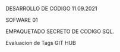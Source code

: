 DESARROLLO DE CODIGO
11.09.2021


SOFWARE 01


EMPAQUETADO SECRETO DE CODIGO SQL.

Evaluacion de Tags GIT HUB
